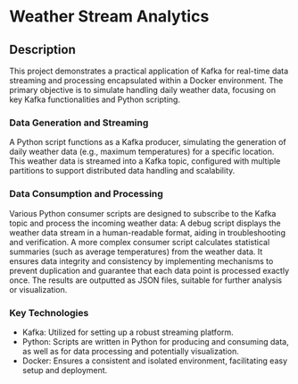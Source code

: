 # Weather Stream Analytics

## Description
This project demonstrates a practical application of Kafka for real-time data streaming and processing encapsulated within a Docker environment. The primary objective is to simulate handling daily weather data, focusing on key Kafka functionalities and Python scripting.

### Data Generation and Streaming
A Python script functions as a Kafka producer, simulating the generation of daily weather data (e.g., maximum temperatures) for a specific location.
This weather data is streamed into a Kafka topic, configured with multiple partitions to support distributed data handling and scalability.

### Data Consumption and Processing
Various Python consumer scripts are designed to subscribe to the Kafka topic and process the incoming weather data:
A debug script displays the weather data stream in a human-readable format, aiding in troubleshooting and verification.
A more complex consumer script calculates statistical summaries (such as average temperatures) from the weather data. It ensures data integrity and consistency by implementing mechanisms to prevent duplication and guarantee that each data point is processed exactly once. The results are outputted as JSON files, suitable for further analysis or visualization.

### Key Technologies
- Kafka: Utilized for setting up a robust streaming platform.
- Python: Scripts are written in Python for producing and consuming data, as well as for data processing and potentially visualization.
- Docker: Ensures a consistent and isolated environment, facilitating easy setup and deployment.
